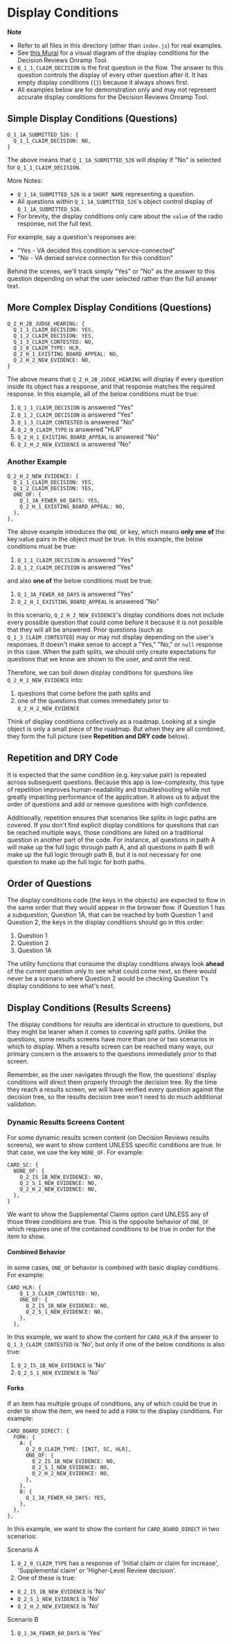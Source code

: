 # Display Conditions

**Note**
- Refer to all files in this directory (other than `index.js`) for real examples.
- See [this Mural](https://app.mural.co/t/departmentofveteransaffairs9999/m/departmentofveteransaffairs9999/1736350333305/034f554056e15ace373c35a8b9655134d4ccafe0) for a visual diagram of the display conditions for the Decision Reviews Onramp Tool.
- `Q_1_1_CLAIM_DECISION` is the first question in the flow. The answer to this question controls the display of every other question after it. It has empty display conditions (`{}`) because it always shows first.
- All examples below are for demonstration only and may not represent accurate display conditions for the Decision Reviews Onramp Tool.

## Simple Display Conditions (Questions)

```
Q_1_1A_SUBMITTED_526: {
  Q_1_1_CLAIM_DECISION: NO,
}
```

The above means that `Q_1_1A_SUBMITTED_526` will display if "No" is selected
for `Q_1_1_CLAIM_DECISION`.

More Notes:
- `Q_1_1A_SUBMITTED_526` is a `SHORT_NAME` representing a question.
- All questions within `Q_1_1A_SUBMITTED_526`'s object control display of `Q_1_1A_SUBMITTED_526`.
- For brevity, the display conditions only care about the `value` of the radio response, not the full text.

For example, say a question's responses are:

- "Yes - VA decided this condition is service-connected"
- "No - VA denied service connection for this condition"

Behind the scenes, we'll track simply "Yes" or "No" as the answer to this question depending on what the
user selected rather than the full answer text.

## More Complex Display Conditions (Questions)

```
Q_2_H_2B_JUDGE_HEARING: {
  Q_1_1_CLAIM_DECISION: YES,
  Q_1_2_CLAIM_DECISION: YES,
  Q_1_3_CLAIM_CONTESTED: NO,
  Q_2_0_CLAIM_TYPE: HLR,
  Q_2_H_1_EXISTING_BOARD_APPEAL: NO,
  Q_2_H_2_NEW_EVIDENCE: NO,
}
```

The above means that `Q_2_H_2B_JUDGE_HEARING` will display if every question inside its object
has a response, and that response matches the required response.
In this example, all of the below conditions must be true:

1. `Q_1_1_CLAIM_DECISION` is answered "Yes"
2. `Q_1_2_CLAIM_DECISION` is answered "Yes"
3. `Q_1_3_CLAIM_CONTESTED` is answered "No"
4. `Q_2_0_CLAIM_TYPE` is answered "HLR"
5. `Q_2_H_1_EXISTING_BOARD_APPEAL` is answered "No"
6. `Q_2_H_2_NEW_EVIDENCE` is answered "No"

### Another Example

```
Q_2_H_2_NEW_EVIDENCE: {
  Q_1_1_CLAIM_DECISION: YES,
  Q_1_2_CLAIM_DECISION: YES,
  ONE_OF: {
    Q_1_3A_FEWER_60_DAYS: YES,
    Q_2_H_1_EXISTING_BOARD_APPEAL: NO,
  },
},
```

The above example introduces the `ONE_OF` key, which means **only one of** the key:value pairs in the object must be true.
In this example, the below conditions must be true:

1. `Q_1_1_CLAIM_DECISION` is answered "Yes"
2. `Q_1_2_CLAIM_DECISION` is answered "Yes"

and also **one of** the below conditions must be true:

1. `Q_1_3A_FEWER_60_DAYS` is answered "Yes"
2. `Q_2_H_1_EXISTING_BOARD_APPEAL` is answered "No"

In this scenario, `Q_2_H_2_NEW_EVIDENCE`'s display conditions does not include every possible question that could come before it because it is not possible that they will all be answered. Prior questions (such as `Q_1_3_CLAIM_CONTESTED`) may or may not display depending on the user's responses. It doesn't make sense to accept a "Yes," "No," or `null` response in this case. When the path splits, we should only create expectations for questions that we know are shown to the user, and omit the rest.

Therefore, we can boil down display conditions for questions like `Q_2_H_2_NEW_EVIDENCE` into:

1) questions that come before the path splits and
2) one of the questions that comes immediately prior to `Q_2_H_2_NEW_EVIDENCE`

Think of display conditions collectively as a roadmap. Looking at a single object is only a small piece of the roadmap. But when they are all combined, they form the full picture (see **Repetition and DRY code** below).

## Repetition and DRY Code

It is expected that the same condition (e.g. key:value pair) is repeated across subsequent questions. Because this app is low-complexity, this type of repetition improves human-readability and troubleshooting while not greatly impacting performance of the application. It allows us to adjust the order of questions and add or remove questions with high confidence.

Additionally, repetition ensures that scenarios like splits in logic paths are covered. If you don't find explicit display conditions for questions that can be reached multiple ways, those conditions are listed on a traditional question in another part of the code. For instance, all questions in path A will make up the full logic through path A, and all questions in path B will make up the full logic through path B, but it is not necessary for one question to make up the full logic for both paths.

## Order of Questions

The display conditions code (the keys in the objects) are expected to flow in the same order that they would appear in the browser flow. If Question 1 has a subquestion, Question 1A, that can be reached by both Question 1 and Question 2, the keys in the display conditions should go in this order:

1. Question 1
2. Question 2
3. Question 1A

The utility functions that consume the display conditions always look **ahead** of the current question only to see what could come next, so there would never be a scenario where Question 2 would be checking Question 1's display conditions to see what's next.

## Display Conditions (Results Screens)

The display conditions for results are identical in structure to questions, but they might be leaner when it comes to covering split paths. Unlike the questions, some results screens have more than one or two scenarios in which to display. When a results screen can be reached many ways, our primary concern is the answers to the questions immediately prior to that screen.

Remember, as the user navigates through the flow, the questions' display conditions will direct them properly through the decision tree. By the time they reach a results screen, we will have verified every question against the decision tree, so the results decision tree won't need to do much additional validation.

### Dynamic Results Screens Content

For some dynamic results screen content (on Decision Reviews results screens), we want to show content UNLESS specific conditions are true. In that case, we use the key `NONE_OF`. For example:

```
CARD_SC: {
  NONE_OF: {
    Q_2_IS_1B_NEW_EVIDENCE: NO,
    Q_2_S_1_NEW_EVIDENCE: NO,
    Q_2_H_2_NEW_EVIDENCE: NO,
  },
}
```

We want to show the Supplemental Claims option card UNLESS any of those three conditions are true. This is the opposite behavior of `ONE_OF` which requires one of the contained conditions to be true in order for the item to show.

#### Combined Behavior
In some cases, `ONE_OF` behavior is combined with basic display conditions. For example:

```
CARD_HLR: {
    Q_1_3_CLAIM_CONTESTED: NO,
    ONE_OF: {
      Q_2_IS_1B_NEW_EVIDENCE: NO,
      Q_2_S_1_NEW_EVIDENCE: NO,
    },
  },
```

In this example, we want to show the content for `CARD_HLR` if the answer to `Q_1_3_CLAIM_CONTESTED` is 'No', but only if one of the below conditions is also true:

1. `Q_2_IS_1B_NEW_EVIDENCE` is 'No'
2. `Q_2_S_1_NEW_EVIDENCE` is 'No'

#### Forks

If an item has multiple groups of conditions, any of which could be true in order to show the item, we need to add a `FORK` to the display conditions. For example:

```
CARD_BOARD_DIRECT: {
  FORK: {
    A: {
      Q_2_0_CLAIM_TYPE: [INIT, SC, HLR],
      ONE_OF: {
        Q_2_IS_1B_NEW_EVIDENCE: NO,
        Q_2_S_1_NEW_EVIDENCE: NO,
        Q_2_H_2_NEW_EVIDENCE: NO,
      },
    },
    B: {
      Q_1_3A_FEWER_60_DAYS: YES,
    },
  },
},
```

In this example, we want to show the content for `CARD_BOARD_DIRECT` in two scenarios:

Scenario A
1. `Q_2_0_CLAIM_TYPE` has a response of 'Initial claim or claim for increase', 'Supplemental claim' or 'Higher-Level Review decision'.
2. One of these is true:
  - `Q_2_IS_1B_NEW_EVIDENCE` is 'No'
  - `Q_2_S_1_NEW_EVIDENCE` is 'No'
  - `Q_2_H_2_NEW_EVIDENCE` is 'No'

Scenario B
1. `Q_1_3A_FEWER_60_DAYS` is 'Yes'